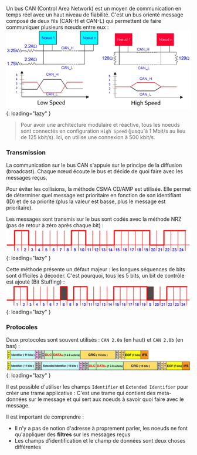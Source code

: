 [order]:       # (1)
[title]:       # (Principe)
[description]: # (Principe de fonctionnement du bus CAN)

Un bus CAN (Control Area Network) est un moyen de communication en temps réel avec un haut niveau de fiabilité.
C'est un bus orienté message composé de deux fils (CAN-H et CAN-L) qui permettent de faire communiquer plusieurs nœuds entre eux :
![Schéma CAN](/static/images/CAN/schema.webp){: loading="lazy" }

> Pour avoir une architecture modulaire et réactive, tous les noeuds sont connectés en configuration `High Speed`
(jusqu'à 1 Mbit/s au lieu de 125 kbit/s). Ici, on utilise une connexion à 500 kbit/s.

### Transmission

La communication sur le bus CAN s'appuie sur le principe de la diffusion (broadcast).
Chaque nœud écoute le bus et décide de quoi faire avec les messages reçus.

Pour éviter les collisions, la méthode CSMA CD/AMP est utilisée.
Elle permet de déterminer quel message est prioritaire en fonction de son identifiant (ID) et de sa priorité (plus la valeur est basse, plus le message est prioritaire).

Les messages sont transmis sur le bus sont codés avec la méthode NRZ (pas de retour à zéro après chaque bit) :
![NRZ](/static/images/CAN/NRZ.webp){: loading="lazy" }

Cette méthode présente un défaut majeur : les longues séquences de bits sont difficiles à décoder.
C'est pourquoi, tous les 5 bits, un bit de contrôle est ajouté (Bit Stuffing) :
![NRZS](/static/images/CAN/NRZS.webp){: loading="lazy" }

### Protocoles

Deux protocoles sont souvent utilisés : `CAN 2.0a` (en haut) et `CAN 2.0b` (en bas) :
![Protocoles](/static/images/CAN/protocols.webp){: loading="lazy" }

Il est possible d'utiliser les champs `Identifier` et `Extended Identifier` pour créer une trame applicative :
C'est une trame qui contient des meta-données sur le message et qui sert aux noeuds à savoir quoi faire avec le message.

Il est important de comprendre :

- Il n'y a pas de notion d'adresse à proprement parler, les noeuds ne font qu'appliquer des __filtres__ sur les messages reçus
- Les champs d'identification et le champ de données sont deux choses différentes
